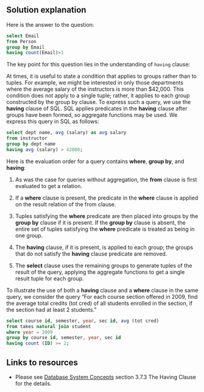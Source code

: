 ## Solution explanation

Here is the answer to the question:

```sql
select Email
from Person
group by Email
having count(Email)>1
```

The key point for this question lies in the understanding of `having` clause:

At times, it is useful to state a condition that applies to groups rather than to
tuples. For example, we might be interested in only those departments where the
average salary of the instructors is more than $42,000. This condition does not
apply to a single tuple; rather, it applies to each group constructed by the group
by clause. To express such a query, we use the **having** clause of SQL. SQL applies
predicates in the **having** clause after groups have been formed, so aggregate
functions may be used. We express this query in SQL as follows:

```sql
select dept name, avg (salary) as avg salary
from instructor
group by dept name
having avg (salary) > 42000;
```

Here is the evaluation order for a query contains **where**, **group by**, and 
**having**:

1. As was the case for queries without aggregation, the **from** clause is first
evaluated to get a relation.

2. If a **where** clause is present, the predicate in the **where** clause is applied on
the result relation of the from clause.

3. Tuples satisfying the **where** predicate are then placed into groups by the
**group by** clause if it is present. If the **group by** clause is absent, the entire
set of tuples satisfying the **where** predicate is treated as being in one group.

4. The **having** clause, if it is present, is applied to each group; the groups that
do not satisfy the **having** clause predicate are removed.

5. The **select** clause uses the remaining groups to generate tuples of the result
of the query, applying the aggregate functions to get a single result tuple for
each group.

To illustrate the use of both a **having** clause and a **where** clause in the same
query, we consider the query “For each course section offered in 2009, find the
average total credits (tot cred) of all students enrolled in the section, if the section
had at least 2 students.”

```sql
select course id, semester, year, sec id, avg (tot cred)
from takes natural join student
where year = 2009
group by course id, semester, year, sec id
having count (ID) >= 2;
```

## Links to resources

- Please see [Database System Concepts](http://db-book.com/) section 3.7.3 The
Having Clause for the details.

